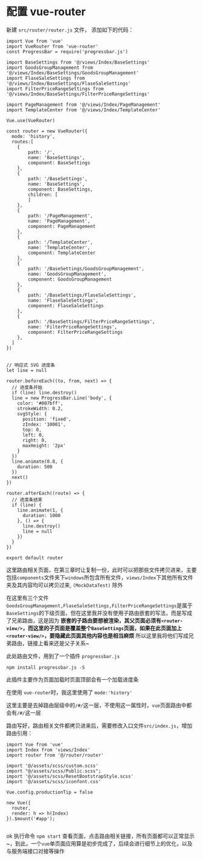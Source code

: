 # 配置 vue-router

新建 `src/router/router.js` 文件， 添加如下的代码：

```
import Vue from 'vue'
import VueRouter from 'vue-router'
const ProgressBar = require('progressbar.js')

import BaseSettings from '@/views/Index/BaseSettings'
import GoodsGroupManagement from '@/views/Index/BaseSettings/GoodsGroupManagement'
import FlaseSaleSettings from '@/views/Index/BaseSettings/FlaseSaleSettings'
import FilterPriceRangeSettings from '@/views/Index/BaseSettings/FilterPriceRangeSettings'

import PageManagement from '@/views/Index/PageManagement'
import TemplateCenter from '@/views/Index/TemplateCenter'

Vue.use(VueRouter)

const router = new VueRouter({
  mode: 'history',
  routes:[
    {
        path: '/',
        name: 'BaseSettings',
        component: BaseSettings
    },
    {
        path: '/BaseSettings',
        name: 'BaseSettings',
        component: BaseSettings,
        children: [
        ]
    },
    {
        path: '/PageManagement',
        name: 'PageManagement',
        component: PageManagement
    },
    {
        path: '/TemplateCenter',
        name: 'TemplateCenter',
        component: TemplateCenter
    },
    {
        path: '/BaseSettings/GoodsGroupManagement',
        name: 'GoodsGroupManagement',
        component: GoodsGroupManagement
    },
    {
        path: '/BaseSettings/FlaseSaleSettings',
        name: 'FlaseSaleSettings',
        component: FlaseSaleSettings
    },
    {
        path: '/BaseSettings/FilterPriceRangeSettings',
        name: 'FilterPriceRangeSettings',
        component: FilterPriceRangeSettings
    },
  ]
})


// 响应式 SVG 进度条
let line = null

router.beforeEach((to, from, next) => {
  // 进度条开始
  if (line) line.destroy()
  line = new ProgressBar.Line('body', {
    color: '#007bff',
    strokeWidth: 0.2,
    svgStyle: {
      position: 'fixed',
      zIndex: '10001',
      top: 0,
      left: 0,
      right: 0,
      maxHeight: '2px'
    }
  })
  line.animate(0.8, {
    duration: 500
  })
  next()
})

router.afterEach((route) => {
  // 进度条结束
  if (line) {
    line.animate(1, {
      duration: 1000
    }, () => {
      line.destroy()
      line = null
    })
  }
})

export default router
```

这里路由相关页面，在第三章时让复制一份，此时可以把那些文件拷贝进来，主要包括`components`文件夹下`windows`所包含所有文件，`views/Index`下其他所有文件夹及其内容均可以拷贝过来, `(MockDataTest)` 除外

在这里有三个文件`GoodsGroupManagement,FlaseSaleSettings,FilterPriceRangeSettings`是属于`BaseSettings`的下级页面，但在这里我并没有使用子路由嵌套的写法，而是写成了兄弟路由，这是因为 **嵌套的子路由要想被渲染，其父页面必须有`<router-view/>`，而这里的子页面是覆盖整个`BaseSettings`页面，如果在此页面加上`<router-view/>`，要隐藏此页面其他内容也是相当麻烦**  所以这里我将他们写成兄弟路由，链接上看来还是父子关系~

此处路由文件，用到了一个插件 `progressbar.js`


```
npm install progressbar.js -S
```

此插件主要作为页面加载时页面顶部会有一个加载进度条

在使用 `vue-router`时，我这里使用了 `mode:'history'`

这里主要是去掉路由层级中的`/#/`这一层，不使用这一属性时，`vue`页面路由中都会有`/#/`这一层

路由写好，路由相关文件都拷贝进来后，需要修改入口文件`src/index.js`，增加路由引用：

```
import Vue from 'vue'
import Index from 'views/Index'
import router from '@/router/router'

import '@/assets/scss/custom.scss'
import "@/assets/scss/Public.scss";
import '@/assets/scss/ResetBootstrapStyle.scss'
import '@/assets/scss/iconfont.css'

Vue.config.productionTip = false

new Vue({
  router,
  render: h => h(Index)
}).$mount('#app');


```

ok 执行命令 `npm start` 查看页面，点击路由相关链接，所有页面都可以正常显示~，到此，一个`vue`单页面应用算是初步完成了，后续会进行细节上的优化，以及与服务端接口对接等操作